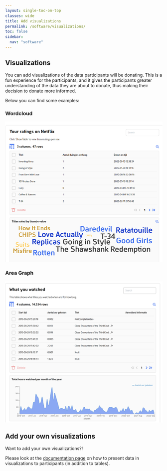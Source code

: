 ```yaml
---
layout: single-toc-on-top
classes: wide
title: Add visualizations
permalink: /software/visualizations/
toc: false
sidebar:
  nav: "software"
---
```


## Visualizations

You can add visualizations of the data participants will be donating. This is a fun experience for the participants, and it gives the participants greater understanding of the data they are about to donate, thus making their decision to donate more informed.

Below you can find some examples:

### Wordcloud

<img src="/assets/images/visualization_wordcloud.png" alt="">

### Area Graph

<img src="/assets/images/visualization_area.png" alt="">

## Add your own visualizations

Want to add your own visualizations?!

Please look at the [documentation page](https://d3i-infra.github.io/data-donation-task/getting_started/visualizations.html) on how to present data in visualizations to participants (in addition to tables). 
